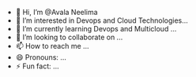 - 👋 Hi, I’m @Avala Neelima
- 👀 I’m interested in Devops and Cloud Technologies...
- 🌱 I’m currently learning Devops and Multicloud ...
- 💞️ I’m looking to collaborate on ...
- 📫 How to reach me ...
- 😄 Pronouns: ...
- ⚡ Fun fact: ...

<!---
Aneelima-1234/Aneelima-1234 is a ✨ special ✨ repository because its `README.md` (this file) appears on your GitHub profile.
You can click the Preview link to take a look at your changes.
--->
